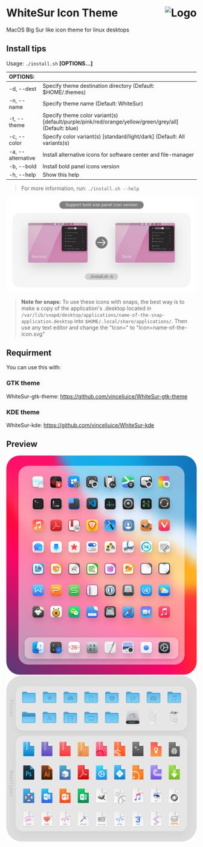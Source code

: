 <img src="https://github.com/vinceliuice/Sierra-gtk-theme/blob/imgs/logo.png" alt="Logo" align="right" /> WhiteSur Icon Theme
======

MacOS Big Sur like icon theme for linux desktops

## Install tips

Usage:  `./install.sh`  **[OPTIONS...]**

|  OPTIONS:           | |
|:--------------------|:-------------|
|-d, --dest           | Specify theme destination directory (Default: $HOME/.themes)|
|-n, --name           | Specify theme name (Default: WhiteSur)|
|-t, --theme          | Specify theme color variant(s) [default/purple/pink/red/orange/yellow/green/grey/all] (Default: blue)|
|-c, --color          | Specify color variant(s) [standard/light/dark] (Default: All variants)s)|
|-a, --alternative    | Install alternative icons for software center and file-manager|
|-b, --bold           | Install bold panel icons version|
|-h, --help           | Show this help|

> For more information, run: `./install.sh --help`

![1](bold-size.png?raw=true)

> **Note for snaps:** To use these icons with snaps, the best way is to make a copy of the application's .desktop located in `/var/lib/snapd/desktop/applications/name-of-the-snap-application.desktop` into `$HOME/.local/share/applications/`. Then use any text editor and change the "Icon=" to "Icon=name-of-the-icon.svg"

## Requirment
You can use this with:

### GTK theme

WhiteSur-gtk-theme: https://github.com/vinceliuice/WhiteSur-gtk-theme

### KDE theme

WhiteSur-kde: https://github.com/vinceliuice/WhiteSur-kde

## Preview
![1](preview.png)
![2](preview01.png)
